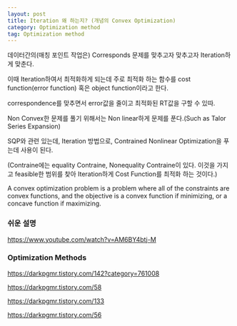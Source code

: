 ```yaml
---
layout: post
title: Iteration 왜 하는지? (개념의 Convex Optimization)
category: Optimization method
tag: Optimization method
---
```


데이터간의(매칭 포인트 작업은) Corresponds 문제를 맞추고자 맞추고자 Iteration하게 맞춘다.

이때 Iteration하여서 최적화하게 되는데 주로 최적화 하는 함수를 cost function(error function) 혹은 object function이라고 한다.

correspondence를 맞추면서 error값을 줄이고 최적화된 RT값을 구할 수 있따.

Non Convex한 문제를 풀기 위해서는 Non linear하게 문제를 푼다.(Such as Talor Series Expansion)

SQP와 관련 있는데, Iteration 방법으로, Contrained Nonlinear Optimization을 푸는데 사용이 된다.

(Contraine에는 equality Contraine, Nonequality Contraine이 있다. 이것을 가지고 feasible한 범위를 찾아 Iteration하게 Cost Function를 최적화 하는 것이다.)

A convex optimization problem is a problem where all of the constraints are convex functions, and the objective is a convex function if minimizing, or a concave function if maximizing.

### 쉬운 설명

https://www.youtube.com/watch?v=AM6BY4btj-M

### Optimization Methods

https://darkpgmr.tistory.com/142?category=761008

https://darkpgmr.tistory.com/58

https://darkpgmr.tistory.com/133

https://darkpgmr.tistory.com/56
